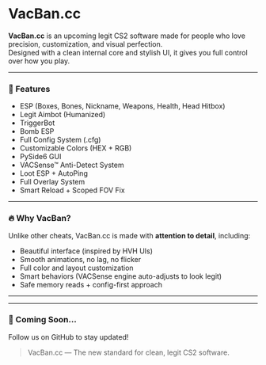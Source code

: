 # VacBan.cc

**VacBan.cc** is an upcoming legit CS2 software made for people who love precision, customization, and visual perfection.  
Designed with a clean internal core and stylish UI, it gives you full control over how you play.

---

### 💎 Features
- ESP (Boxes, Bones, Nickname, Weapons, Health, Head Hitbox)
- Legit Aimbot (Humanized)
- TriggerBot
- Bomb ESP
- Full Config System (.cfg)
- Customizable Colors (HEX + RGB)
- PySide6 GUI
- VACSense™ Anti-Detect System
- Loot ESP + AutoPing
- Full Overlay System
- Smart Reload + Scoped FOV Fix

---

### 🔥 Why VacBan?
Unlike other cheats, VacBan.cc is made with **attention to detail**, including:
- Beautiful interface (inspired by HVH UIs)
- Smooth animations, no lag, no flicker
- Full color and layout customization
- Smart behaviors (VACSense engine auto-adjusts to look legit)
- Safe memory reads + config-first approach

---

---

### 📌 Coming Soon...
Follow us on GitHub to stay updated!

> VacBan.cc — The new standard for clean, legit CS2 software.

